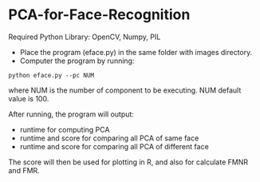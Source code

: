# PCA-for-Face-Recognition
Required Python Library: OpenCV, Numpy, PIL
- Place the program (eface.py) in the same folder with images directory.
- Computer the program by running:
```
python eface.py --pc NUM
```
where NUM is the number of component to be executing. NUM default value is 100.

After running, the program will output: 
- runtime for computing PCA
- runtime and score for comparing all PCA of same face
- runtime and score for comparing all PCA of different face

The score will then be used for plotting in R, and also for calculate FMNR and FMR.


